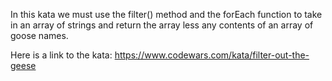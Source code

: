 In this kata we must use the filter() method and the forEach function to take in an array of strings and return the array less any contents of an array of goose names.



Here is a link to the kata: https://www.codewars.com/kata/filter-out-the-geese

